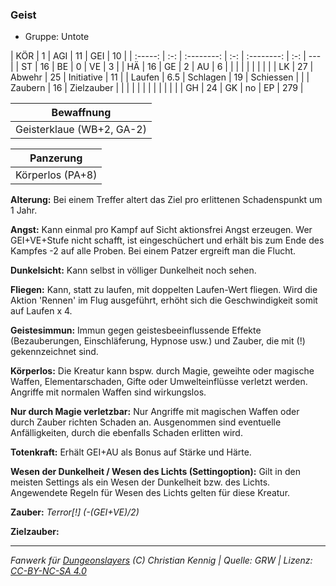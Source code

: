 ### Geist

- Gruppe: Untote

|   KÖR   |  1  |    AGI     | 11  |    GEI     | 10  |
| :-----: | :-: | :--------: | :-: | :--------: | :-: | --- |
|   ST    | 16  |     BE     |  0  |     VE     |  3  |
|   HÄ    | 16  |     GE     |  2  |     AU     |  6  |
|         |     |            |     |            |     |     |
|   LK    | 27  |   Abwehr   | 25  | Initiative | 11  |
| Laufen  | 6.5 |  Schlagen  | 19  | Schiessen  |     |
| Zaubern | 16  | Zielzauber |     |            |     |
|         |     |            |     |            |     |     |
|   GH    | 24  |     GK     | no  |     EP     | 279 |

|        Bewaffnung         |
| :-----------------------: |
| Geisterklaue (WB+2, GA-2) |

|    Panzerung     |
| :--------------: |
| Körperlos (PA+8) |

**Alterung:** Bei einem Treffer altert das Ziel pro erlittenen Schadenspunkt um 1 Jahr.

**Angst:** Kann einmal pro Kampf auf Sicht aktionsfrei Angst erzeugen. Wer GEI+VE+Stufe nicht schafft, ist eingeschüchert und erhält bis zum Ende des Kampfes -2 auf alle Proben. Bei einem Patzer ergreift man die Flucht.

**Dunkelsicht:** Kann selbst in völliger Dunkelheit noch sehen.

**Fliegen:** Kann, statt zu laufen, mit doppelten Laufen-Wert fliegen. Wird die Aktion 'Rennen' im Flug ausgeführt, erhöht sich die Geschwindigkeit somit auf Laufen x 4.

**Geistesimmun:** Immun gegen geistesbeeinflussende Effekte (Bezauberungen, Einschläferung, Hypnose usw.) und Zauber, die mit (!) gekennzeichnet sind.

**Körperlos:** Die Kreatur kann bspw. durch Magie, geweihte oder magische Waffen, Elementarschaden, Gifte oder Umwelteinflüsse verletzt werden. Angriffe mit normalen Waffen sind wirkungslos.

**Nur durch Magie verletzbar:** Nur Angriffe mit magischen Waffen oder durch Zauber richten Schaden an. Ausgenommen sind eventuelle Anfälligkeiten, durch die ebenfalls Schaden erlitten wird.

**Totenkraft:** Erhält GEI+AU als Bonus auf Stärke und Härte.

**Wesen der Dunkelheit / Wesen des Lichts (Settingoption):** Gilt in den meisten Settings als ein Wesen der Dunkelheit bzw. des Lichts. Angewendete Regeln für Wesen des Lichts gelten für diese Kreatur.

**Zauber:** _Terror[!] (-(GEI+VE)/2)_

**Zielzauber:**

---

_Fanwerk für [Dungeonslayers](https://www.dungeonslayers.net/) (C) Christian Kennig | Quelle: GRW | Lizenz: [CC-BY-NC-SA 4.0](https://creativecommons.org/licenses/by-nc-sa/4.0/deed.de)_
